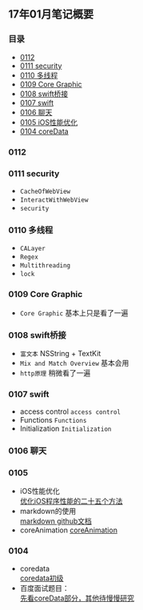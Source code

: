 ## 17年01月笔记概要

### 目录

* [0112 ](#0112)
* [0111 security](#0111)
* [0110 多线程](#0110)
* [0109 Core Graphic](#0109)
* [0108 swift桥接](#0108)
* [0107 swift](#0107)
* [0106 聊天](#0106)
* [0105 iOS性能优化](#0105)
* [0104 coreData](#0104)

### 0112


### 0111 security
  * `CacheOfWebView`
  * `InteractWithWebView`
  * `security`

### 0110 多线程
  * `CALayer`                
  * `Regex`                  
  * `Multithreading`
  * `lock`        

### 0109  Core Graphic
  * `Core Graphic`            基本上只是看了一遍

### 0108 swift桥接
  * `富文本`                   NSString + TextKit
  * `Mix and Match Overview`  基本会用
  * `http原理`                 稍微看了一遍

### 0107 swift

  * access control `access control`
  * Functions `Functions`
  * Initialization `Initialization`

### 0106 聊天

### 0105
  * iOS性能优化  
  [优化iOS程序性能的二十五个方法](http://www.code4app.com/blog-822721-729.html)
  * markdown的使用  
  [markdown github文档](https://guides.github.com/features/mastering-markdown/)  
  * coreAnimation
  [coreAnimation](http://www.code4app.com/thread-12087-1-1.html)

### 0104
  * coredata  
  [coredata初级](http://blog.csdn.net/ruglcc/article/details/50557344)
  * 百度面试题目：  
  [先看coreData部分，其他待慢慢研究](http://www.jianshu.com/p/4d7292741f5)
